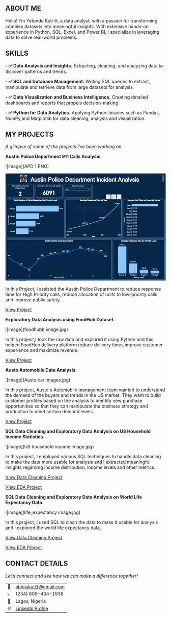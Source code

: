<!--Section 1: Introduce your self-->
## ABOUT ME

Hello! I'm Yetunde Kuti 🤓, a data analyst, with a passion for transforming complex datasets into meaningful insights. With extensive hands-on experience in Python, SQL, Excel, and Power BI, I specialize in leveraging data to solve real-world problems.

<!--Mention your top/relevant skills here - core and soft skills-->
## SKILLS

**- ✅ Data Analysis and Insights.**
Extracting, cleaning, and analyzing data to discover patterns and trends.

**- ✅ SQL and Database Management.**
Writing SQL queries to extract, manipulate and retrieve data from large datasets for analysis.

**- ✅ Data Visualization and Business Intelligence.**
Creating detailed dashboards and reports that propels decision-making.

**- ✅ Python for Data Analytics.**
Applying Python libraries such as Pandas, NumPy,and Matplotlib for data cleaning, analysis and visualization.

<!--Section 2: List 3-4 key projects-->
## MY PROJECTS 

*A glimpse of some of the projects I've been working on.*

**Austin Police Department 911 Calls Analysis.**

![image](APD 1.PNG)

![image](APD2.PNG)

In this Project, I assisted the Austin Police Department to reduce response time for High Priority calls, reduce allocation of units to low-priority calls and improve public safety.

[View Project](https://github.com/Yetty-code/Python-Portfolio-Projects/blob/master/Austin_Police_Dept_Project.ipynb)

**Exploratory Data Analysis using FoodHub Dataset.**

![image](foodhubb image.jpg)

In this project,I took the raw data and explored it using Python and this helped FoodHub delivery platform reduce delivery times,improve customer experience and maximize revenue.

[View Project](https://github.com/Yetty-code/Python-Portfolio-Projects/blob/master/Food_Hub_Project.ipynb)


**Austo Automobile Data Analysis.**

![image](Austo car images.jpg)

In this project, Austo's Automobile management team wanted to understand the demand of the buyers and trends in the US market. They want to build customer profiles based on the analysis to identify new purchase opportunities so that they can manipulate the business strategy and production to meet certain demand levels.

[View Project](https://github.com/Yetty-code/Python-Portfolio-Projects/blob/master/Austo_Project.ipynb)


**SQL Data Cleaning and Exploratory Data Analysis on US Household Income Statistics.**

![image](US household income image.jpg)

In this project, I employed various SQL techniques to handle data cleaning to make the data more usable for analysis and I extracted meaningful insights regarding income distribution, income levels and other metrics.

[View Data Cleaning Project](https://github.com/Yetty-code/SQL-Portfolio-Projects/blob/main/USHouseholdIncome_Data_Cleaning.sql)

[View EDA Project](https://github.com/Yetty-code/SQL-Portfolio-Projects/blob/main/USHouseholdincome_Exploratory_Data_Analysis.sql)

**SQL Data Cleaning and Exploratory Data Analysis on World Life Expectancy Data.**

![image](life_expectancy image.jpg)

In this project, I used SQL to clean the data to make it usable for analysis and I explored the world life expectancy data.

[View Data Cleaning Project](https://github.com/Yetty-code/SQL-Portfolio-Projects/blob/main/World_Life_Expectancy_Data_Cleaning.sql)

[View EDA Project](https://github.com/Yetty-code/SQL-Portfolio-Projects/blob/main/World_Life_Exp_EDA.sql)

## CONTACT DETAILS

*Let’s connect and see how we can make a difference together!*
<table>
  <tbody>
    <tr>
      <td>📧</td>
      <td><a href="mailto:abiolakuti1@gmail.com">abiolakuti1@gmail.com</a></td>
    </tr>
    <tr>
      <td>📞</td>
      <td>(234) 809-434-1936</td>
    </tr>
    <tr>
      <td>📍</td>
      <td>Lagos, Nigeria</td>
    </tr>
    <tr>
      <td>🌐</td>
      <td><a href="www.linkedin.com/in/yetundekuti">LinkedIn Profile</a></td>
    </tr>
  </tbody>
</table>
